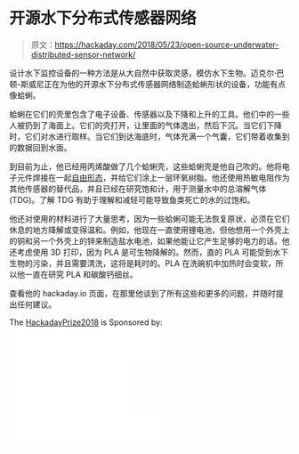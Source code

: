 # 开源水下分布式传感器网络

> 原文：<https://hackaday.com/2018/05/23/open-source-underwater-distributed-sensor-network/>

设计水下监控设备的一种方法是从大自然中获取灵感，模仿水下生物。迈克尔·巴顿-斯威尼正在为他的开源水下分布式传感器网络制造蛤蜊形状的设备，功能有点像蛤蜊。

蛤蜊在它们的壳里包含了电子设备、传感器以及下降和上升的工具。他们中的一些人被扔到了海面上。它们的壳打开，让里面的气体逸出，然后下沉。当它们下降时，它们对水进行取样。当它们到达海底时，气体充满一个气囊，它们带着收集到的数据回到水面。

到目前为止，他已经用丙烯酸做了几个蛤蜊壳，这些蛤蜊壳是他自己吹的。他将电子元件焊接在一起[自由形态](https://hackaday.com/2017/09/05/non-standard-circuits-jazz-for-electrons/)，并给它们涂上一层环氧树脂。他还使用热敏电阻作为其他传感器的替代品，并且已经在研究饱和计，用于测量水中的总溶解气体(TDG)。了解 TDG 有助于理解和减轻可能导致鱼类死亡的水的过饱和。

他还对使用的材料进行了大量思考，因为一些蛤蜊可能无法恢复原状，必须在它们休息的地方降解或变得温和。例如，他现在一直使用锂电池，但他想用一个外壳上的铜和另一个外壳上的锌来制造盐水电池，如果他能让它产生足够的电力的话。他还考虑使用 3D 打印，因为 PLA 是可生物降解的。然而，直的 PLA 可能受到水下生物的污染，并且需要清洗，这将是耗时的。PLA 在洗碗机中加热时会变软，所以他一直在研究 PLA 和碳酸钙细丝。

查看他的 hackaday.io 页面，在那里他谈到了所有这些和更多的问题，并随时提出任何建议。

The [HackadayPrize2018](https://hackaday.io/prize) is Sponsored by: [![Microchip](img/20eb9d92b47da4c15177567c02a65727.png)](https://hackaday.io/microchip)  [![Digi-Key](img/451cc9c9dd3307f9cc00715f8e9632e5.png)](https://hackaday.io/digikey)  [![Supplyframe](img/2d012d9fc9c7873688699aeadb4742d2.png)](https://supplyframe.com/)